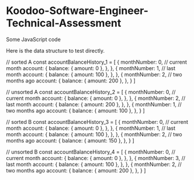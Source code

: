 # Koodoo-Software-Engineer-Technical-Assessment
Some JavaScript code

Here is the data structure to test directly.

// sorted A
const accountBalanceHistory_1 = [
    {
      monthNumber: 0, // current month
      account: {
        balance: { amount: 0 },
      },
    },
    {
      monthNumber: 1, // last month
      account: {
        balance: { amount: 100 },
      },
    },
    {
      monthNumber: 2, // two months ago
      account: {
        balance: { amount: 200 },
      },
    }
  ]
  
  // unsorted A
  const accountBalanceHistory_2 = [
    {
      monthNumber: 0, // current month
      account: {
        balance: { amount: 0 },
      },
    },
    {
      monthNumber: 2, // last month
      account: {
        balance: { amount: 200 },
      },
    },
    {
      monthNumber: 1, // two months ago
      account: {
        balance: { amount: 100 },
      },
    }
  ]
  
  // sorted B
  const accountBalanceHistory_3 = [
    {
      monthNumber: 0, // current month
      account: {
        balance: { amount: 0 },
      },
    },
    {
      monthNumber: 1, // last month
      account: {
        balance: { amount: 100 },
      },
    },
    {
      monthNumber: 2, // two months ago
      account: {
        balance: { amount: 150 },
      },
    }
  ]
  
  // unsorted B
  const accountBalanceHistory_4 = [
    {
      monthNumber: 0, // current month
      account: {
        balance: { amount: 0 },
      },
    },
    {
      monthNumber: 3, // last month
      account: {
        balance: { amount: 100 },
      },
    },
    {
      monthNumber: 2, // two months ago
      account: {
        balance: { amount: 200 },
      },
    }
  ]
